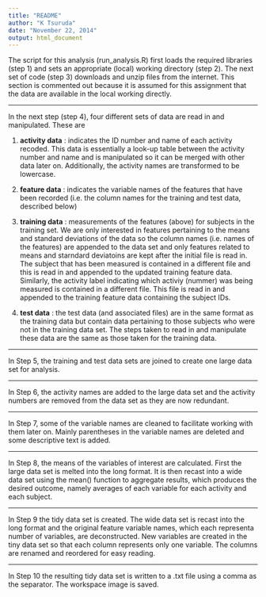 ```yaml
---
title: "README"
author: "K Tsuruda"
date: "November 22, 2014"
output: html_document
---
```


The script for this analysis (run_analysis.R) first loads the required libraries (step 1) and sets an appropriate (local) working directory (step 2). The next set of code (step 3) downloads and unzip files from the internet. This section is commented out because it is assumed for this assignment that the data are available in the local working directly.

------
In the next step (step 4), four different sets of data are read in and manipulated. These are

1. **activity data** : indicates the ID number and name of each activity recoded. This data is essentially a look-up table between the activity number and name and is manipulated so it can be merged with other data later on. Additionally, the activity names are transformed to be lowercase. 

2. **feature data** : indicates the variable names of the features that have been recorded (i.e. the column names for the training and test data, described below)

3. **training data** : measurements of the features (above) for subjects in the training set. We are only interested in features pertaining to the means and standard deviations of the data so the column names (i.e. names of the features) are appended to the data set and only features related to means and starndard deviatoins are kept after the initial file is read in. The subject that has been measured is contained in a different file and this is read in and appended to the updated training feature data. Similarly, the activity label indicating which activiy (nummer) was being measured is contained in a different file. This file is read in and appended to the training feature data containing the subject IDs.

4. **test data** : the test data (and associated files) are in the same format as the training data but contain data pertaining to those subjects who were not in the training data set. The steps taken to read in and manipulate these data are the same as those taken for the training data.

------
In Step 5, the training and test data sets are joined to create one large data set for analysis.

------
In Step 6, the activity names are added to the large data set and the activity numbers are removed from the data set as they are now redundant.

------
In Step 7, some of the variable names are cleaned to facilitate working with them later on. Mainly parentheses in the variable names are deleted and some descriptive text is added.

------
In Step 8, the means of the variables of interest are calculated. First the large data set is melted into the long format. It is then recast into a wide data set using the mean() function to aggregate results, which produces the desired outcome, namely averages of each variable for each activity and each subject. 

------
In Step 9 the tidy data set is created. The wide data set is recast into the long format and the original feature variable names, which each representa number of variables, are deconstructed. New variables are created in the tiny data set so that each column represents only one variable. The columns are renamed and reordered for easy reading.

------
In Step 10 the resulting tidy data set is written to a .txt file using a comma as the separator. The workspace image is saved.
